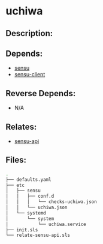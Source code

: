 # uchiwa

## Description:



## Depends:

  -  [sensu](/salt/sensu)
  -  [sensu-client](/salt/sensu-client)

## Reverse Depends:

  -  N/A

## Relates:

  -  [sensu-api](/salt/sensu-api)

## Files:

```bash
.
├── defaults.yaml
├── etc
│   ├── sensu
│   │   ├── conf.d
│   │   │   └── checks-uchiwa.json
│   │   └── uchiwa.json
│   └── systemd
│       └── system
│           └── uchiwa.service
├── init.sls
└── relate-sensu-api.sls
```
